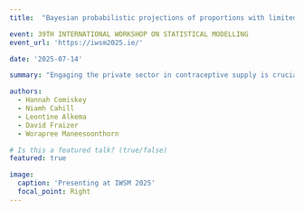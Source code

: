 ```yaml
---
title:  "Bayesian probabilistic projections of proportions with limited data: An application to subnational contraceptive method supply shares"

event: 39TH INTERNATIONAL WORKSHOP ON STATISTICAL MODELLING
event_url: 'https://iwsm2025.ie/'

date: '2025-07-14'

summary: "Engaging the private sector in contraceptive supply is crucial for equitable healthcare. Subnational data on where women access contraceptives is essential but scarce, with poor data availability hindering decision-making in some countries. We propose a Bayesian hierarchical model to project subnational public and private contraceptive supply shares in low- and middle-income countries, addressing data scarcity. Drawing on previous work at the national level, this approach leverages spatial-temporal relationships to deliver nuanced estimates for policymaking and intervention evaluation."

authors:
  - Hannah Comiskey
  - Niamh Cahill
  - Leontine Alkema
  - David Fraizer
  - Worapree Maneesoonthorn

# Is this a featured talk? (true/false)
featured: true

image:
  caption: 'Presenting at IWSM 2025'
  focal_point: Right
---
```

